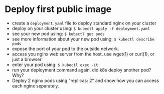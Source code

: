 # Deploy first public image

* create a `deployment.yaml` file to deploy standard nginx on your cluster
* deploy on your cluster using:
    `$ kubectl apply -f deployment.yaml`
* see your new pod using:
    `$ kubectl get pods`
* see more information about your new pod using:
    `$ kubectl describe pods`
* expose the port of your pod to the outside network.
* access you nginx web server from the host.
    use wget(1) or curl(1), or just a browser
* enter your pod using:
    `$ kubectl exec -it`
* run your deployment command again.
    did k8s deploy another pod? Why?
* Deploy 2 nginx pods using "replicas: 2" and show how you can access each nginx
    separately.
